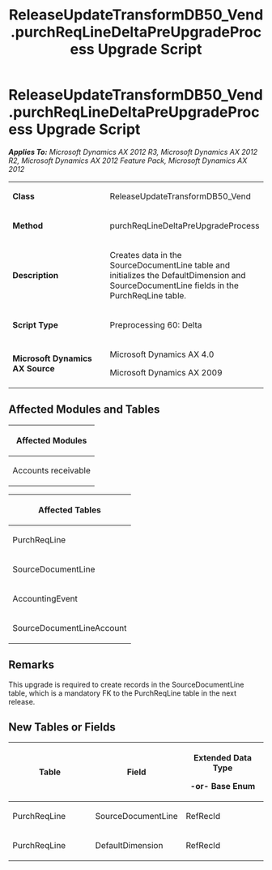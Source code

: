 ﻿---
title: ReleaseUpdateTransformDB50_Vend.purchReqLineDeltaPreUpgradeProcess Upgrade Script
TOCTitle: ReleaseUpdateTransformDB50_Vend.purchReqLineDeltaPreUpgradeProcess Upgrade Script
ms:assetid: 5acb73f2-a65c-2c07-251c-3259866a4bd6
ms:mtpsurl: https://msdn.microsoft.com/en-us/library/JJ736313(v=AX.60)
ms:contentKeyID: 49708488
ms.date: 05/18/2015
mtps_version: v=AX.60
---

# ReleaseUpdateTransformDB50\_Vend.purchReqLineDeltaPreUpgradeProcess Upgrade Script 


_**Applies To:** Microsoft Dynamics AX 2012 R3, Microsoft Dynamics AX 2012 R2, Microsoft Dynamics AX 2012 Feature Pack, Microsoft Dynamics AX 2012_

<table>
<colgroup>
<col style="width: 50%" />
<col style="width: 50%" />
</colgroup>
<tbody>
<tr class="odd">
<td><p><strong>Class</strong></p></td>
<td><p>ReleaseUpdateTransformDB50_Vend</p></td>
</tr>
<tr class="even">
<td><p><strong>Method</strong></p></td>
<td><p>purchReqLineDeltaPreUpgradeProcess</p></td>
</tr>
<tr class="odd">
<td><p><strong>Description</strong></p></td>
<td><p>Creates data in the SourceDocumentLine table and initializes the DefaultDimension and SourceDocumentLine fields in the PurchReqLine table.</p></td>
</tr>
<tr class="even">
<td><p><strong>Script Type</strong></p></td>
<td><p>Preprocessing 60: Delta</p></td>
</tr>
<tr class="odd">
<td><p><strong>Microsoft Dynamics AX Source</strong></p></td>
<td><p>Microsoft Dynamics AX 4.0</p>
<p>Microsoft Dynamics AX 2009</p></td>
</tr>
</tbody>
</table>


## Affected Modules and Tables

<table>
<colgroup>
<col style="width: 100%" />
</colgroup>
<thead>
<tr class="header">
<th><p>Affected Modules</p></th>
</tr>
</thead>
<tbody>
<tr class="odd">
<td><p>Accounts receivable</p></td>
</tr>
</tbody>
</table>


<table>
<colgroup>
<col style="width: 100%" />
</colgroup>
<thead>
<tr class="header">
<th><p>Affected Tables</p></th>
</tr>
</thead>
<tbody>
<tr class="odd">
<td><p>PurchReqLine</p></td>
</tr>
<tr class="even">
<td><p>SourceDocumentLine</p></td>
</tr>
<tr class="odd">
<td><p>AccountingEvent</p></td>
</tr>
<tr class="even">
<td><p>SourceDocumentLineAccount</p></td>
</tr>
</tbody>
</table>


## Remarks

This upgrade is required to create records in the SourceDocumentLine table, which is a mandatory FK to the PurchReqLine table in the next release.

## New Tables or Fields

<table>
<colgroup>
<col style="width: 33%" />
<col style="width: 33%" />
<col style="width: 33%" />
</colgroup>
<thead>
<tr class="header">
<th><p>Table</p></th>
<th><p>Field</p></th>
<th><p>Extended Data Type</p>
<p>-or- Base Enum</p></th>
</tr>
</thead>
<tbody>
<tr class="odd">
<td><p>PurchReqLine</p></td>
<td><p>SourceDocumentLine</p></td>
<td><p>RefRecId</p></td>
</tr>
<tr class="even">
<td><p>PurchReqLine</p></td>
<td><p>DefaultDimension</p></td>
<td><p>RefRecId</p></td>
</tr>
</tbody>
</table>

  


